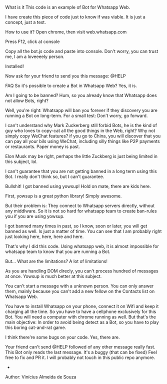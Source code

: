 What is it
This code is an example of Bot for Whatsapp Web.

I have create this piece of code just to know if was viable. It is just a concept, just a test.

How to use it?
Open chrome, then visit web.whatsapp.com

Press F12, click at console

Copy all the bot.js code and paste into console. Don't worry, you can trust me, I am a loveeeely person.

Installed!

Now ask for your friend to send you this message: @HELP

FAQ
So it's possible to create a Bot in Whatsapp Web?
Yes, it is.

Am I going to be banned?
Hum, so you already know that Whatsapp does not allow Bots, right?

Well, you're right: Whatsapp will ban you forever if they discovery you are running a Bot on long-term. For a small test: Don't worry, go forward.

I can't understand why Mark Zuckerberg still forbid Bots, he is the kind of guy who loves to copy-cat all the good things in the Web, right? Why not simply copy WeChat features? if you go to China, you will discover that you can pay all your bils using WeChat, including silly things like P2P payments or restaurants. Paper money is past.

Elon Musk may be right, perhaps the little Zuckberg is just being limited in this subject, lol.

I can't guarantee that you are not getting banned in a long term using this Bot. I really don't think so, but I can't guarantee.

Bullshit! I got banned using yowsup!
Hold on mate, there are kids here.

First, yowsup is a great python library! Simply awesome.

But their problem is: They connect to Whatsapp servers directly, without any middlware. So it is not so hard for whatsapp team to create ban-rules you if you are using yowsup.

I got banned many times in past, so I know, soon or later, you will get banned as well. Is just a matter of time. You can see that I am probably right just looking here, here, here and here.

That's why I did this code. Using whatsapp web, it is almost impossible for whatsapp team to know that you are running a Bot.

But... What are the limitations?
A lot of limitations!

As you are handling DOM direcly, you can't process hundred of messages at once. Yowsup is much better at this subject.

You can't start a message with a unknown person. You can only answer them, mainly because you can't add a new fellow on the Contacts list on Whatsapp Web.

You have to install Whatsapp on your phone, connect it on Wifi and keep it charging all the time. So you have to have a cellphone exclusively for this Bot. You will need a computer with chrome running as well. But that's the main objective: In order to avoid being detect as a Bot, so you have to play this boring cat-and-rat game.

I think there're some bugs on your code.
Yes, there are.

Your friend can't send @HELP followed of any other message really fast. This Bot only reads the last message. It's a buggy (that can be fixed)
Feel free to fix and PR it. I will probably not touch in this public repo anymore.

-
Author: Vinícius Almeida de Souza 
